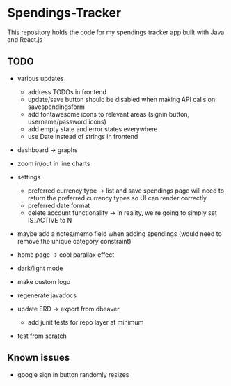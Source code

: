 # Spendings-Tracker

This repository holds the code for my spendings tracker app built with Java and React.js

## TODO
- various updates
  - address TODOs in frontend
  - update/save button should be disabled when making API calls on savespendingsform
  - add fontawesome icons to relevant areas (signin button, username/password icons)
  - add empty state and error states everywhere
  - use Date instead of strings in frontend

- dashboard -> graphs
- zoom in/out in line charts

- settings
  - preferred currency type -> list and save spendings page will need to return the preferred currency types so UI can render correctly
  - preferred date format
  - delete account functionality -> in reality, we're going to simply set IS_ACTIVE to N

- maybe add a notes/memo field when adding spendings (would need to remove the unique category constraint)
- home page -> cool parallax effect
- dark/light mode
- make custom logo
- regenerate javadocs
- update ERD -> export from dbeaver
  - add junit tests for repo layer at minimum
- test from scratch

## Known issues

- google sign in button randomly resizes
